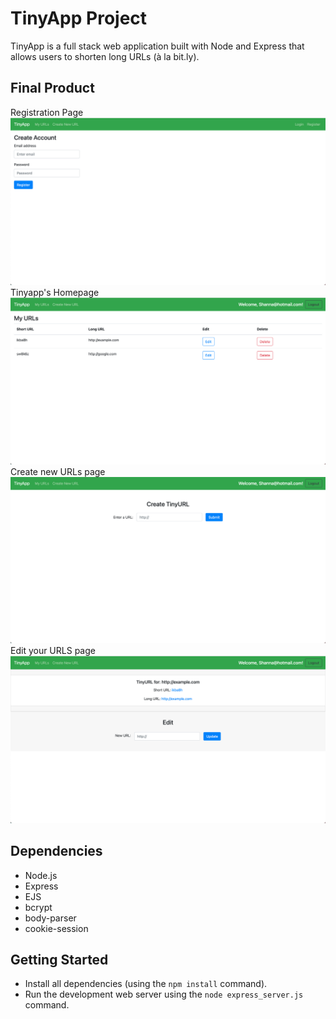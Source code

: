# TinyApp Project

TinyApp is a full stack web application built with Node and Express that allows users to shorten long URLs (à la bit.ly).

## Final Product

Registration Page
!["Screenshot of the registration page"](https://github.com/ShannaJSmith/tinyapp/blob/master/docs/register-page.png?raw=true)
Tinyapp's Homepage
!["Screenshot of My URLS homepage"](https://github.com/ShannaJSmith/tinyapp/blob/master/docs/urls-page.png?raw=true)
Create new URLs page
!["Screenshot of Create a New URL"](https://github.com/ShannaJSmith/tinyapp/blob/master/docs/urls:new-page.png?raw=true)
Edit your URLS page
!["Screenshot of Edit page"](https://github.com/ShannaJSmith/tinyapp/blob/master/docs/urls:shortURL-page.png?raw=true)

## Dependencies

- Node.js
- Express
- EJS
- bcrypt
- body-parser
- cookie-session

## Getting Started

- Install all dependencies (using the `npm install` command).
- Run the development web server using the `node express_server.js` command.